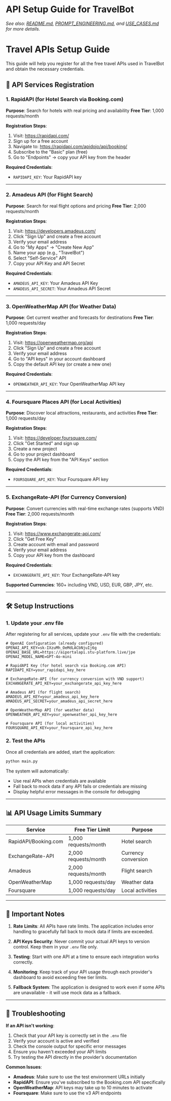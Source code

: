 # API Setup Guide for TravelBot

*See also: [README.md](README.md), [PROMPT_ENGINEERING.md](PROMPT_ENGINEERING.md), and [USE_CASES.md](USE_CASES.md) for more details.*

# Travel APIs Setup Guide

This guide will help you register for all the free travel APIs used in TravelBot and obtain the necessary credentials.

## 🔑 API Services Registration

### 1. RapidAPI (for Hotel Search via Booking.com)
**Purpose**: Search for hotels with real pricing and availability
**Free Tier**: 1,000 requests/month

**Registration Steps**:
1. Visit: https://rapidapi.com/
2. Sign up for a free account
3. Navigate to: https://rapidapi.com/apidojo/api/booking/
4. Subscribe to the "Basic" plan (free)
5. Go to "Endpoints" → copy your API key from the header

**Required Credentials**:
- `RAPIDAPI_KEY`: Your RapidAPI key

---

### 2. Amadeus API (for Flight Search)
**Purpose**: Search for real flight options and pricing
**Free Tier**: 2,000 requests/month

**Registration Steps**:
1. Visit: https://developers.amadeus.com/
2. Click "Sign Up" and create a free account
3. Verify your email address
4. Go to "My Apps" → "Create New App"
5. Name your app (e.g., "TravelBot")
6. Select "Self-Service" API
7. Copy your API Key and API Secret

**Required Credentials**:
- `AMADEUS_API_KEY`: Your Amadeus API Key
- `AMADEUS_API_SECRET`: Your Amadeus API Secret

---

### 3. OpenWeatherMap API (for Weather Data)
**Purpose**: Get current weather and forecasts for destinations
**Free Tier**: 1,000 requests/day

**Registration Steps**:
1. Visit: https://openweathermap.org/api
2. Click "Sign Up" and create a free account
3. Verify your email address
4. Go to "API keys" in your account dashboard
5. Copy the default API key (or create a new one)

**Required Credentials**:
- `OPENWEATHER_API_KEY`: Your OpenWeatherMap API key

---

### 4. Foursquare Places API (for Local Activities)
**Purpose**: Discover local attractions, restaurants, and activities
**Free Tier**: 1,000 requests/day

**Registration Steps**:
1. Visit: https://developer.foursquare.com/
2. Click "Get Started" and sign up
3. Create a new project
4. Go to your project dashboard
5. Copy the API key from the "API Keys" section

**Required Credentials**:
- `FOURSQUARE_API_KEY`: Your Foursquare API key

---

### 5. ExchangeRate-API (for Currency Conversion)
**Purpose**: Convert currencies with real-time exchange rates (supports VND)
**Free Tier**: 2,000 requests/month

**Registration Steps**:
1. Visit: https://www.exchangerate-api.com/
2. Click "Get Free Key" 
3. Create account with email and password
4. Verify your email address
5. Copy your API key from the dashboard

**Required Credentials**:
- `EXCHANGERATE_API_KEY`: Your ExchangeRate-API key

**Supported Currencies**: 160+ including VND, USD, EUR, GBP, JPY, etc.

---

## 🛠️ Setup Instructions

### 1. Update your .env file
After registering for all services, update your `.env` file with the credentials:

```env
# OpenAI Configuration (already configured)
OPENAI_API_KEY=sk-IXzuMh_OeMdLACbNjuIj6g
OPENAI_BASE_URL=https://aiportalapi.stu-platform.live/jpe
OPENAI_MODEL_NAME=GPT-4o-mini

# RapidAPI Key (for hotel search via Booking.com API)
RAPIDAPI_KEY=your_rapidapi_key_here

# ExchangeRate-API (for currency conversion with VND support)
EXCHANGERATE_API_KEY=your_exchangerate_api_key_here

# Amadeus API (for flight search)
AMADEUS_API_KEY=your_amadeus_api_key_here
AMADEUS_API_SECRET=your_amadeus_api_secret_here

# OpenWeatherMap API (for weather data)
OPENWEATHER_API_KEY=your_openweather_api_key_here

# Foursquare API (for local activities)
FOURSQUARE_API_KEY=your_foursquare_api_key_here
```

### 2. Test the APIs
Once all credentials are added, start the application:

```bash
python main.py
```

The system will automatically:
- Use real APIs when credentials are available
- Fall back to mock data if any API fails or credentials are missing
- Display helpful error messages in the console for debugging

---

## 📊 API Usage Limits Summary

| Service | Free Tier Limit | Purpose |
|---------|----------------|---------|
| RapidAPI/Booking.com | 1,000 requests/month | Hotel search |
| ExchangeRate-API | 2,000 requests/month | Currency conversion |
| Amadeus | 2,000 requests/month | Flight search |
| OpenWeatherMap | 1,000 requests/day | Weather data |
| Foursquare | 1,000 requests/day | Local activities |

---

## 🚨 Important Notes

1. **Rate Limits**: All APIs have rate limits. The application includes error handling to gracefully fall back to mock data if limits are exceeded.

2. **API Keys Security**: Never commit your actual API keys to version control. Keep them in your `.env` file only.

3. **Testing**: Start with one API at a time to ensure each integration works correctly.

4. **Monitoring**: Keep track of your API usage through each provider's dashboard to avoid exceeding free tier limits.

5. **Fallback System**: The application is designed to work even if some APIs are unavailable - it will use mock data as a fallback.

---

## 🔧 Troubleshooting

**If an API isn't working**:
1. Check that your API key is correctly set in the `.env` file
2. Verify your account is active and verified
3. Check the console output for specific error messages
4. Ensure you haven't exceeded your API limits
5. Try testing the API directly in the provider's documentation

**Common Issues**:
- **Amadeus**: Make sure to use the test environment URLs initially
- **RapidAPI**: Ensure you've subscribed to the Booking.com API specifically
- **OpenWeatherMap**: API keys may take up to 10 minutes to activate
- **Foursquare**: Make sure to use the v3 API endpoints
